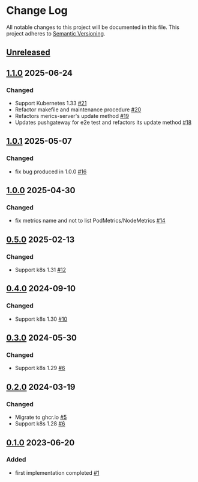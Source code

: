# Change Log

All notable changes to this project will be documented in this file.
This project adheres to [Semantic Versioning](http://semver.org/).

## [Unreleased]

## [1.1.0] 2025-06-24

### Changed

- Support Kubernetes 1.33 [#21](https://github.com/cybozu-go/zombie-detector/pull/21)
- Refactor makefile and maintenance procedure [#20](https://github.com/cybozu-go/zombie-detector/pull/20)
- Refactors merics-server's update method [#19](https://github.com/cybozu-go/zombie-detector/pull/19)
- Updates pushgateway for e2e test and refactors its update method [#18](https://github.com/cybozu-go/zombie-detector/pull/18)

## [1.0.1] 2025-05-07

### Changed

- fix bug produced in 1.0.0 [#16](https://github.com/cybozu-go/zombie-detector/pull/16)

## [1.0.0] 2025-04-30

### Changed

- fix metrics name and not to list PodMetrics/NodeMetrics [#14](https://github.com/cybozu-go/zombie-detector/pull/14)

## [0.5.0] 2025-02-13

### Changed

- Support k8s 1.31 [#12](https://github.com/cybozu-go/zombie-detector/pull/12)

## [0.4.0] 2024-09-10

### Changed

- Support k8s 1.30 [#10](https://github.com/cybozu-go/zombie-detector/pull/10)

## [0.3.0] 2024-05-30

### Changed

- Support k8s 1.29 [#6](https://github.com/cybozu-go/zombie-detector/pull/8)

## [0.2.0] 2024-03-19

### Changed

- Migrate to ghcr.io [#5](https://github.com/cybozu-go/zombie-detector/pull/5)
- Support k8s 1.28 [#6](https://github.com/cybozu-go/zombie-detector/pull/6)

## [0.1.0] 2023-06-20

### Added

- first implementation completed [#1](https://github.com/cybozu-go/zombie-detector/pull/1)

[Unreleased]: https://github.com/cybozu-go/zombie-detector/compare/v1.1.0...HEAD
[1.1.0]: https://github.com/cybozu-go/zombie-detector/compare/v1.0.1...v1.1.0
[1.0.1]: https://github.com/cybozu-go/zombie-detector/compare/v1.0.0...v1.0.1
[1.0.0]: https://github.com/cybozu-go/zombie-detector/compare/v0.5.0...v1.0.0
[0.5.0]: https://github.com/cybozu-go/zombie-detector/compare/v0.4.0...v0.5.0
[0.4.0]: https://github.com/cybozu-go/zombie-detector/compare/v0.3.0...v0.4.0
[0.3.0]: https://github.com/cybozu-go/zombie-detector/compare/v0.2.0...v0.3.0
[0.2.0]: https://github.com/cybozu-go/zombie-detector/compare/v0.1.0...v0.2.0
[0.1.0]: https://github.com/cybozu-go/zombie-detector/compare/6d8c07c2507ed029b844e371de8faad79ad18ab9...v0.1.0
